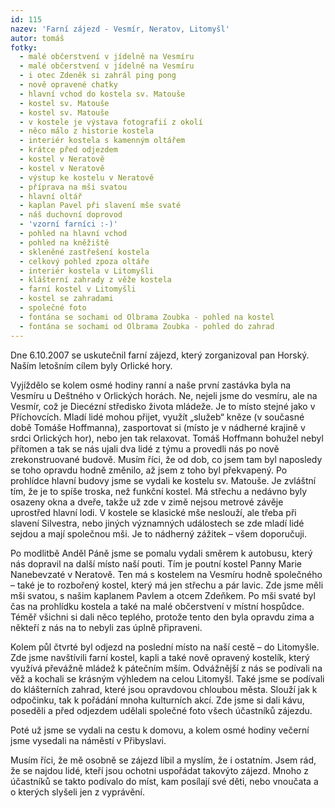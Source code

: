 ```yaml
---
id: 115
nazev: 'Farní zájezd - Vesmír, Neratov, Litomyšl'
autor: tomáš
fotky:
  - malé občerstvení v jídelně na Vesmíru
  - malé občerstvení v jídelně na Vesmíru
  - i otec Zdeněk si zahrál ping pong
  - nově opravené chatky
  - hlavní vchod do kostela sv. Matouše
  - kostel sv. Matouše
  - kostel sv. Matouše
  - v kostele je výstava fotografií z okolí
  - něco málo z historie kostela
  - interiér kostela s kamenným oltářem
  - krátce před odjezdem
  - kostel v Neratově
  - kostel v Neratově
  - výstup ke kostelu v Neratově
  - příprava na mši svatou
  - hlavní oltář
  - kaplan Pavel při slavení mše svaté
  - náš duchovní doprovod
  - 'vzorní farníci :-)'
  - pohled na hlavní vchod
  - pohled na kněžiště
  - skleněné zastřešení kostela
  - celkový pohled zpoza oltáře
  - interiér kostela v Litomyšli
  - klášterní zahrady z věže kostela
  - farní kostel v Litomyšli
  - kostel se zahradami
  - společné foto
  - fontána se sochami od Olbrama Zoubka - pohled na kostel
  - fontána se sochami od Olbrama Zoubka - pohled do zahrad
---
```

Dne 6.10.2007 se uskutečnil farní zájezd, který zorganizoval pan Horský. Naším letošním cílem byly Orlické hory.<p>
Vyjíždělo se kolem osmé hodiny ranní a naše první zastávka byla na Vesmíru u Deštného v Orlických horách. Ne, nejeli jsme do vesmíru, ale na Vesmír, což je Diecézní středisko života mládeže. Je to místo stejné jako v Příchovcích. Mladí lidé mohou přijet, využít „služeb“ kněze (v současné době Tomáše Hoffmanna), zasportovat si (místo je v nádherné krajině v srdci Orlických hor), nebo jen tak relaxovat. Tomáš Hoffmann bohužel nebyl přítomen a tak se nás ujali dva lidé z týmu a provedli nás po nově zrekonstruované budově. Musím říci, že od dob, co jsem tam byl naposledy se toho opravdu hodně změnilo, až jsem z toho byl překvapený. Po prohlídce hlavní budovy jsme se vydali ke kostelu sv. Matouše. Je zvláštní tím, že je to spíše troska, než funkční kostel. Má střechu a nedávno byly osazeny okna a dveře, takže už zde v zimě nejsou metrové závěje uprostřed hlavní lodi. V kostele  se klasické mše neslouží, ale třeba při slavení Silvestra, nebo jiných významných událostech se zde mladí lidé sejdou a mají společnou mši. Je to nádherný zážitek – všem doporučuji. <p>
Po modlitbě Anděl Páně jsme se pomalu vydali směrem k autobusu, který nás dopravil na další místo naší pouti. Tím je poutní kostel Panny Marie Nanebevzaté v Neratově. Ten má s kostelem na Vesmíru hodně společného – také je to rozbořený kostel, který má jen střechu a pár lavic. Zde jsme měli mši svatou, s našim kaplanem Pavlem a otcem Zdeňkem. Po mši svaté byl čas na prohlídku kostela a také na malé občerstvení v místní hospůdce. Téměř všichni si dali něco teplého, protože tento den byla opravdu zima a někteří z nás na to nebyli zas úplně připraveni. <p>
Kolem půl čtvrté byl odjezd na poslední místo na naší cestě – do Litomyšle. Zde jsme navštívili farní kostel, kapli a také nově opravený kostelík, který využívá převážně mládež k pátečním mším. Odvážnější z nás se podívali na věž a kochali se krásným výhledem na celou Litomyšl. Také jsme se podívali do klášterních zahrad, které jsou opravdovou chloubou města. Slouží jak k odpočinku, tak k pořádání mnoha kulturních akcí. Zde jsme si dali kávu, poseděli a před odjezdem udělali společné foto všech účastníků zájezdu. <p>
Poté už jsme se vydali na cestu k domovu, a kolem osmé hodiny večerní jsme vysedali na náměstí v Přibyslavi.<p>
Musím říci, že mě osobně se zájezd líbil a myslím, že i ostatním. Jsem rád, že se najdou lidé, kteří jsou ochotni uspořádat takovýto zájezd. Mnoho z účastníků se takto podívalo do míst, kam posílají své děti, nebo vnoučata a o kterých slyšeli jen z vyprávění. <p>
